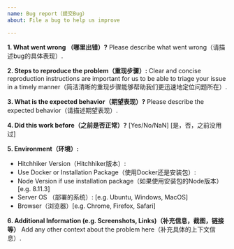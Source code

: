 ```yaml
---
name: Bug report（提交Bug）
about: File a bug to help us improve

---
```


**1. What went wrong （哪里出错）?**
Please describe what went wrong（请描述bug的具体表现）.

**2. Steps to reproduce the problem（重现步骤）:**
Clear and concise reproduction instructions are important for us to be able to triage your issue in a timely manner（简洁清晰的重现步骤能够帮助我们更迅速地定位问题所在）.

**3. What is the expected behavior（期望表现）?**
Please describe the expected behavior（请描述期望表现）.

**4. Did this work before（之前是否正常）?** 
[Yes/No/NaN] [是，否，之前没用过]

**5. Environment（环境）:**
 - Hitchhiker Version（Hitchhiker版本）:
 - Use Docker or Installation Package（使用Docker还是安装包）:
 - Node Version if use installation package（如果使用安装包的Node版本） [e.g. 8.11.3]
 - Server OS （部署的系统）: [e.g. Ubuntu, Windows, MacOS]
 - Browser（浏览器）[e.g. Chrome, Firefox, Safari]

**6. Additional Information (e.g. Screenshots, Links)（补充信息，截图，链接等）**
Add any other context about the problem here（补充具体的上下文信息）.
